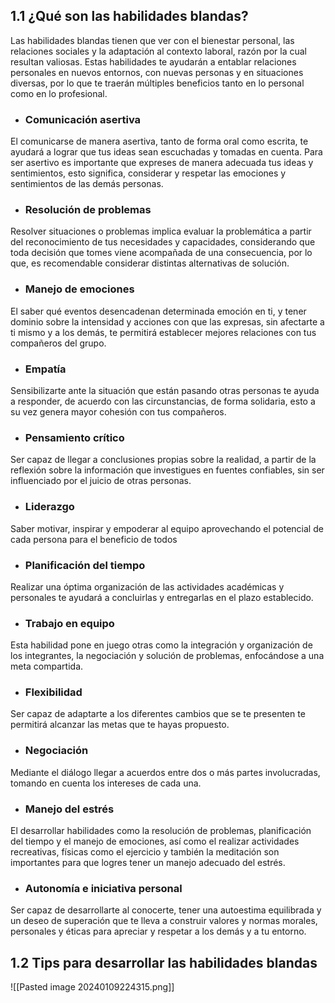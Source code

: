 ## 1.1 ¿Qué son las habilidades blandas?

Las habilidades blandas tienen que ver con el bienestar personal, las relaciones sociales y la adaptación al contexto laboral, razón por la cual resultan valiosas. Estas habilidades te ayudarán a entablar relaciones personales en nuevos entornos, con nuevas personas y en situaciones diversas, por lo que te traerán múltiples beneficios tanto en lo personal como en lo profesional.

- ### Comunicación asertiva

El comunicarse de manera asertiva, tanto de forma oral como escrita, te ayudará a lograr que tus ideas sean escuchadas y tomadas en cuenta. Para ser asertivo es importante que expreses de manera adecuada tus ideas y sentimientos, esto significa, considerar y respetar las emociones y sentimientos de las demás personas.


- ### Resolución de problemas

Resolver situaciones o problemas implica evaluar la problemática a partir del reconocimiento de tus necesidades y capacidades, considerando que toda decisión que tomes viene acompañada de una consecuencia, por lo que, es recomendable considerar distintas alternativas de solución.

- ### Manejo de emociones

El saber qué eventos desencadenan determinada emoción en ti, y tener dominio sobre la intensidad y acciones con que las expresas, sin afectarte a ti mismo y a los demás, te permitirá establecer mejores relaciones con tus compañeros del grupo.

- ### Empatía

Sensibilizarte ante la situación que están pasando otras personas te ayuda a responder, de acuerdo con las circunstancias, de forma solidaria, esto a su vez genera mayor cohesión con tus compañeros.


- ### Pensamiento crítico

Ser capaz de llegar a conclusiones propias sobre la realidad, a partir de la reflexión sobre la información que investigues en fuentes confiables, sin ser influenciado por el juicio de otras personas.

- ### Liderazgo

Saber motivar, inspirar y empoderar al equipo aprovechando el potencial de cada persona para el beneficio de todos

- ### Planificación del tiempo

Realizar una óptima organización de las actividades académicas y personales te ayudará a concluirlas y entregarlas en el plazo establecido.

- ### Trabajo en equipo

Esta habilidad pone en juego otras como la integración y organización de los integrantes, la negociación y solución de problemas, enfocándose a una meta compartida.

- ### Flexibilidad

Ser capaz de adaptarte a los diferentes cambios que se te presenten te permitirá alcanzar las metas que te hayas propuesto.

- ### Negociación

Mediante el diálogo llegar a acuerdos entre dos o más partes involucradas, tomando en cuenta los intereses de cada una.

- ### Manejo del estrés

El desarrollar habilidades como la resolución de problemas, planificación del tiempo y el manejo de emociones, así como el realizar actividades recreativas, físicas como el ejercicio y también la meditación son importantes para que logres tener un manejo adecuado del estrés.

- ### Autonomía e iniciativa personal

Ser capaz de desarrollarte al conocerte, tener una autoestima equilibrada y un deseo de superación que te lleva a construir valores y normas morales, personales y éticas para apreciar y respetar a los demás y a tu entorno.

## 1.2 Tips para desarrollar las habilidades blandas

![[Pasted image 20240109224315.png]]

